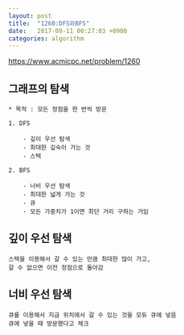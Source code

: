 ```yaml
---
layout: post
title:  "1260:DFS와BFS"
date:   2017-09-11 00:27:03 +0900
categories: algorithm
---
```



<https://www.acmicpc.net/problem/1260>

## 그래프의 탐색

	* 목적 : 모든 정점을 한 번씩 방문

	1. DFS
		
		- 깊이 우선 탐색
		- 최대한 깊숙이 가는 것
		- 스택

	2. BFS 
		
		- 너비 우선 탐색
		- 최대한 넓게 가는 것
		- 큐
		- 모든 가중치가 1이면 최단 거리 구하는 거임

		
## 깊이 우선 탐색

	스택을 이용해서 갈 수 있는 만큼 최대한 많이 가고,
	갈 수 없으면 이전 정점으로 돌아감


## 너비 우선 탐색

	큐를 이용해서 지금 위치에서 갈 수 있는 것을 모듀 큐에 넣음
	큐에 넣을 때 방문했다고 체크
